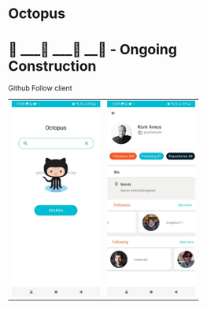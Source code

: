 # Octopus


# 🚧 ___🚧 ___🚧 __🚧 - Ongoing Construction

Github Follow client
<table>
<tr>
<td>
<img   height="400" src="art/2.jpeg"/>
</td>
<td>
<img   height="400" src="art/1.jpeg"/>
</td>
</tr>
</table>
